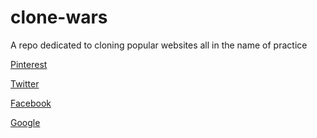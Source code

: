 # clone-wars
A repo dedicated to cloning popular websites all in the name of practice


[Pinterest](https://justinthareja.github.io/clone-wars/pintrest)

[Twitter](https://justinthareja.github.io/clone-wars/twitter-login-page/)

[Facebook](https://justinthareja.github.io/clone-wars/facebook-landing-page/)

[Google](https://justinthareja.github.io/clone-wars/google-new-tab/)

